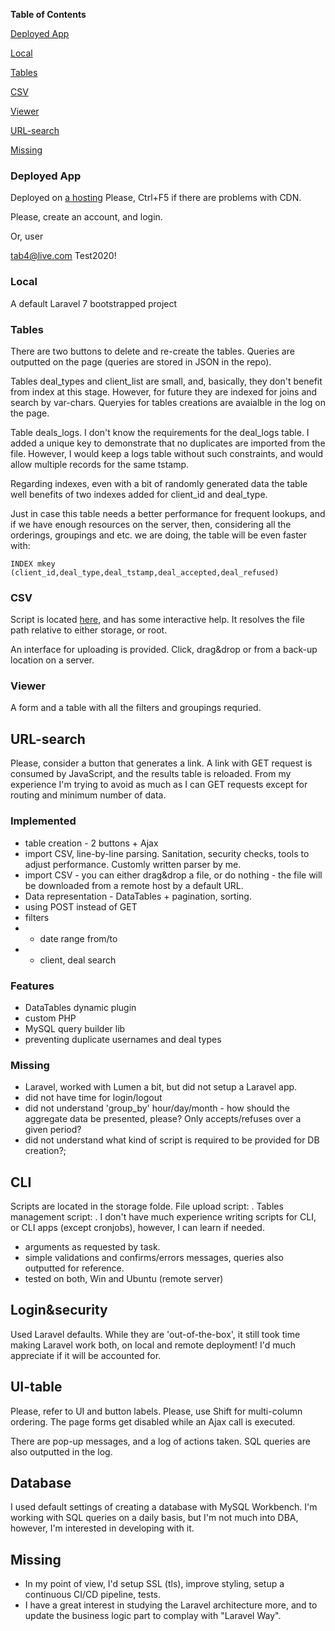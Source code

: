 
**Table of Contents**

[Deployed App](#deployed-app)

[Local](#local)

[Tables](#tables)

[CSV](#csv)

[Viewer](#viewer)

[URL-search](#url-search)

[Missing](#missing)




### Deployed App

Deployed on <a href="http://laracsv.tab4lioz.beget.tech/" target="_blank">a hosting</a>
Please, Ctrl+F5 if there are problems with CDN.

Please, create an account, and login.

Or, user

tab4@live.com
Test2020!

### Local

A default Laravel 7 bootstrapped project


### Tables

There are two buttons to delete and re-create the tables. Queries are outputted on the page (queries are stored in JSON in the repo).

Tables deal_types and client_list are small, and, basically, they don't benefit from index at this stage.
However, for future they are indexed for joins and search by var-chars. Queryies for tables creations are avaialble in the log on the page.

Table deals_logs. I don't know the requirements for the deal_logs table. I added a unique key to demonstrate that no duplicates are imported from the file. However, I would keep a logs table without such constraints, and would allow multiple records for the same tstamp.

Regarding indexes, even with a bit of randomly generated data the table well benefits of two indexes added for client_id and deal_type.

Just in case this table needs a better performance for frequent lookups, and if we have enough resources on the server, then, considering all the orderings, groupings and etc. we are doing, the table will be even faster with:

`INDEX mkey (client_id,deal_type,deal_tstamp,deal_accepted,deal_refused)`

### CSV

Script is located <a href="http://laracsv.tab4lioz.beget.tech/" target="_blank">here</a>, and has some interactive help. It resolves the file path relative to either storage, or root.

An interface for uploading is provided. Click, drag&drop or from a back-up location on a server.



### Viewer

A form and a table with all the filters and groupings requried.

## URL-search
Please, consider a button that generates a link. A link with GET request is consumed by JavaScript, and the results table is reloaded. From my experience I'm trying to avoid as much as I can GET requests except for routing and minimum number of data. 

### Implemented

- table creation - 2 buttons + Ajax
- import CSV, line-by-line parsing. Sanitation, security checks, tools to adjust performance. Customly written parser by me.
- import CSV - you can either drag&drop a file, or do nothing - the file will be downloaded from a remote host by a default URL.
- Data representation - DataTables + pagination, sorting.
- using POST instead of GET
- filters
- - date range from/to
- - client, deal search

### Features

- DataTables dynamic plugin
- custom PHP
- MySQL query builder lib
- preventing duplicate usernames and deal types

### Missing
- Laravel, worked with Lumen a bit, but did not setup a Laravel app.
- did not have time for login/logout
- did not understand 'group_by' hour/day/month - how should the aggregate data be presented, please? Only accepts/refuses over a given period?
- did not understand what kind of script is required to be provided for DB creation?;



## CLI
Scripts are located in the storage folde.
File upload script: .
Tables management script: .
I don't have much experience writing scripts for CLI, or CLI apps (except cronjobs), however, I can learn if needed.
- arguments as requested by task.
- simple validations and confirms/errors messages, queries also outputted for reference.
- tested on both, Win and Ubuntu (remote server) 


## Login&security
Used Laravel defaults. While they are 'out-of-the-box', it still took time making Laravel work both, on local and remote deployment! I'd much appreciate if it will be accounted for.



## UI-table

Please, refer to UI and button labels. Please, use Shift for multi-column ordering. The page forms get disabled while an Ajax call is executed.

There are pop-up messages, and a log of actions taken. SQL queries are also outputted in the log.



## Database

I used default settings of creating a database with MySQL Workbench. I'm working with SQL queries on a daily basis, but I'm not much into DBA, however, I'm interested in developing with it.

## Missing

- In my point of view, I'd setup SSL (tls), improve styling, setup a continuous CI/CD pipeline, tests.
- I have a great interest in studying the Laravel architecture more, and to update the business logic part to complay with "Laravel Way".


